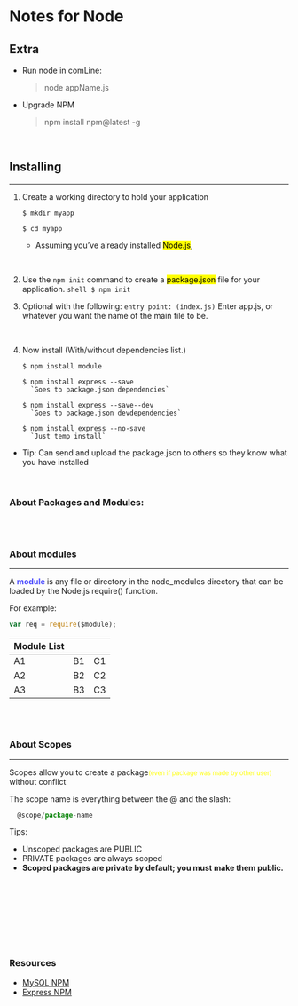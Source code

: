 <head>

  <h1> Notes for Node</h1>
  
</head>

<h2>Extra</H2>

- Run node in comLine:
  > node appName.js
- Upgrade NPM
  > npm install npm@latest -g

<br>

<h2>Installing</h2>

---

1. Create a working directory to hold your application

   ```shell
   $ mkdir myapp

   $ cd myapp
   ```

   - Assuming you’ve already installed <mark>Node.js</mark>,

<br>

2. Use the `npm init` command to create a <mark>package.json</mark> file for your application.
   `shell $ npm init `
   <br>

3. Optional with the following: `entry point: (index.js)`
   Enter app.js, or whatever you want the name of the main file to be.

<br>

4. Now install (With/without dependencies list.)

   ```Shell
   $ npm install module

   $ npm install express --save
     `Goes to package.json dependencies`

   $ npm install express --save--dev
     `Goes to package.json devdependencies`

   $ npm install express --no-save
     `Just temp install`
   ```

- Tip: Can send and upload the package.json to others so they know what you have installed

<br>

<h3>About Packages and Modules:</h3>
<br><br>

<h3>About modules</h3>

---

<p>A <b><span style ="color: #4d4dff">module</span> </b> is any file or directory in the node_modules directory that can be loaded by the Node.js require() function.</p>

For example:

```js
var req = require($module);
```

| Module List |     |     |
| ----------- | --- | --- |
| A1          | B1  | C1  |
| A2          | B2  | C2  |
| A3          | B3  | C3  |

<br><br>

<h3>About Scopes</h3>

---

<p>Scopes allow you to create a package<span style ="font-size:80%; color: yellow" >(even if package was made by other user)</span> without conflict</p>
The scope name is everything between the @ and the slash:

```js
  @scope/package-name
```

Tips:

- Unscoped packages are PUBLIC
- PRIVATE packages are always scoped
- **Scoped packages are private by default; you must make them public.**

<br>

<br><br><br><br><br>

</iv>

<h3>Resources</h3>
<div>

- <a href = https://github.com/itsnotajulius/NodeJS/blob/main/NPM/MySQLNPM.md>MySQL NPM<a>
- <a href = https://github.com/itsnotajulius/NodeJS/blob/main/NPM/ExpressNPM.md>Express NPM<a>
</div>
